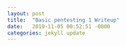 ```yaml
---
layout: post
title:  "Basic pentesting 1 Writeup"
date:   2019-11-05 00:52:51 -0800
categories: jekyll update
---
```


